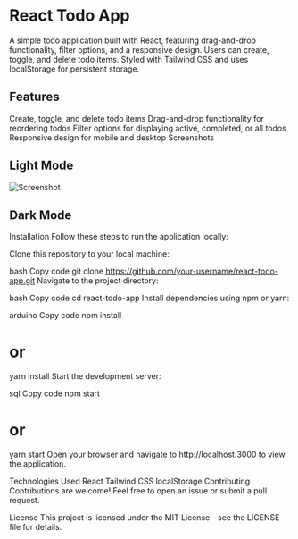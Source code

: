 # React Todo App
A simple todo application built with React, featuring drag-and-drop functionality, filter options, and a responsive design. Users can create, toggle, and delete todo items. Styled with Tailwind CSS and uses localStorage for persistent storage.

## Features
Create, toggle, and delete todo items
Drag-and-drop functionality for reordering todos
Filter options for displaying active, completed, or all todos
Responsive design for mobile and desktop
Screenshots

## Light Mode
![Screenshot](screenshots/screenshot_light)
## Dark Mode

Installation
Follow these steps to run the application locally:

Clone this repository to your local machine:

bash
Copy code
git clone https://github.com/your-username/react-todo-app.git
Navigate to the project directory:

bash
Copy code
cd react-todo-app
Install dependencies using npm or yarn:

arduino
Copy code
npm install
# or
yarn install
Start the development server:

sql
Copy code
npm start
# or
yarn start
Open your browser and navigate to http://localhost:3000 to view the application.

Technologies Used
React
Tailwind CSS
localStorage
Contributing
Contributions are welcome! Feel free to open an issue or submit a pull request.

License
This project is licensed under the MIT License - see the LICENSE file for details.
